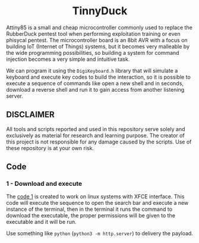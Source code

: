 <h1 align="center">TinnyDuck</h1>

Attiny85 is a small and cheap microcontroller commonly used to replace the RubberDuck pentest tool when performing exploitation training or even phisycal pentest. The microcontroller board is an 8bit AVR with a focus on building IoT (Internet of Things) systems, but it becomes very malleable by the wide programming possibilities, so building a system for command injection becomes a very simple and intuitive task.

We can program it using the `DigiKeyboard.h` library that will simulate a keyboard and execute key codes to build the interaction, so it is possible to execute a sequence of commands like open a new shell and in seconds, download a reverse shell and run it to gain access from another listening server.

## DISCLAIMER

All tools and scripts reported and used in this repository serve solely and exclusively as material for research and learning purpose. The creator of this project is not responsible for any damage caused by the scripts. Use of these repository is at your own risk.

## Code

### 1 - Download and execute

The [code 1](code1.ino) is created to work on linux systems with XFCE interface. This code will execute the sequence to open the search bar and execute a new instance of the terminal, then in the terminal it runs the command to download the executable, the proper permissions will be given to the executable and it will be run.

Use something like `python` (`python3 -m http.server`) to delivery the payload.